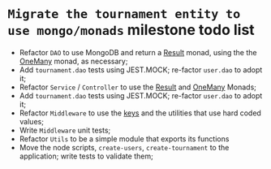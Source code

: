 # `Migrate the tournament entity to use mongo/monads` milestone todo list
* Refactor `DAO` to use MongoDB and return a [Result](https://www.npmjs.com/package/space-monad) monad, using the the [OneMany](https://github.com/RodrigoMattosoSilveira/rms-ts-monads) monad, as necessary;
* Add `tournament.dao` tests using JEST.MOCK; re-factor `user.dao` to adopt it;
* Refactor `Service` / `Controller` to use the [Result](https://www.npmjs.com/package/space-monad) and [OneMany](https://github.com/RodrigoMattosoSilveira/rms-ts-monads) Monads;
* Add `tournament.dao` tests using JEST.MOCK; re-factor `user.dao` to adopt it;
* Refactor `Middleware` to use the [keys](https://www.npmjs.com/package/ts-transformer-keys) and the utilities that use hard coded values;
* Write `Middleware` unit tests;
* Refactor `Utils` to be a simple module that exports its functions
* Move the node scripts, `create-users`, `create-tournament` to the application; write tests to validate them;